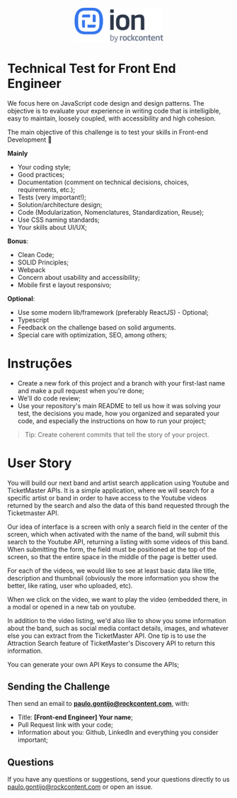 ﻿<p align="center">
  <img src="Ion_Logo_Color_Tagline.svg" width="200" alt="ION By Rock Content">
</p>

# Technical Test for Front End Engineer


We focus here on JavaScript code design and design patterns. The objective is to evaluate your experience in writing code that is intelligible, easy to maintain, loosely coupled, with accessibility and high cohesion.

The main objective of this challenge is to test your skills in Front-end Development 🥳

**Mainly**
- Your coding style;
- Good practices;
- Documentation (comment on technical decisions, choices, requirements, etc.);
- Tests (very important!);
- Solution/architecture design;
- Code (Modularization, Nomenclatures, Standardization, Reuse);
- Use CSS naming standards;
- Your skills about UI/UX;

**Bonus**:
- Clean Code;
- SOLID Principles;
- Webpack
- Concern about usability and accessibility;
- Mobile first e layout responsivo;

**Optional**:
- Use some modern lib/framework (preferably ReactJS) - Optional;
- Typescript
- Feedback on the challenge based on solid arguments.
- Special care with optimization, SEO, among others;

# Instruções

- Create a new fork of this project and a branch with your first-last name and make a pull request when you're done; 
- We'll do code review;
- Use your repository's main README to tell us how it was solving your test, the decisions you made, how you organized and separated your code, and especially the instructions on how to run your project;

> Tip: Create coherent commits that tell the story of your project.

# User Story

You will build our next band and artist search application using Youtube and TicketMaster APIs. It is a simple application, where we will search for a specific artist or band in order to have access to the Youtube videos returned by the search and also the data of this band requested through the Ticketmaster API.

Our idea of ​​interface is a screen with only a search field in the center of the screen, which when activated with the name of the band, will submit this search to the Youtube API, returning a listing with some videos of this band. When submitting the form, the field must be positioned at the top of the screen, so that the entire space in the middle of the page is better used.

For each of the videos, we would like to see at least basic data like title, description and thumbnail (obviously the more information you show the better, like rating, user who uploaded, etc). 

When we click on the video, we want to play the video (embedded there, in a modal or opened in a new tab on youtube.

In addition to the video listing, we'd also like to show you some information about the band, such as social media contact details, images, and whatever else you can extract from the TicketMaster API. One tip is to use the Attraction Search feature of TicketMaster's Discovery API to return this information.

You can generate your own API Keys to consume the APIs;

## Sending the Challenge

Then send an email to **paulo.gontijo@rockcontent.com**, with:

- Title: **[Front-end Engineer] Your name**;
- Pull Request link with your code;
- Information about you: Github, LinkedIn and everything you consider important;

## Questions

If you have any questions or suggestions, send your questions directly to us paulo.gontijo@rockcontent.com or open an issue. 
